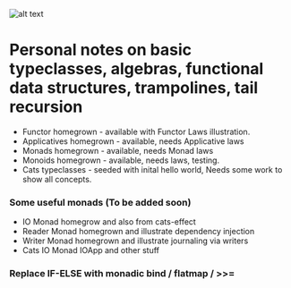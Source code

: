 ![alt text](https://imgs.xkcd.com/comics/functional.png "Why FP")
      
# Personal notes on basic typeclasses, algebras, functional data structures, trampolines, tail recursion
- Functor homegrown - available with Functor Laws illustration.
- Applicatives homegrown - available, needs Applicative laws
- Monads homegrown - available, needs Monad laws
- Monoids homegrown - available, needs laws, testing.
- Cats typeclasses - seeded with inital hello world, Needs some work to show all concepts.

### Some useful monads (To be added soon)
- IO Monad homegrow and also from cats-effect
- Reader Monad homegrown and illustrate dependency injection
- Writer Monad homegrown and illustrate journaling via writers
- Cats IO Monad IOApp and other stuff 


### Replace IF-ELSE with monadic bind / flatmap / >>=
